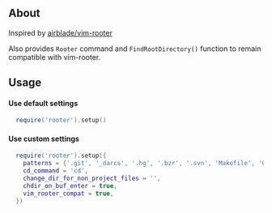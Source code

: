 ## About

Inspired by [airblade/vim-rooter](https://github.com/airblade/vim-rooter)

Also provides `Rooter` command and `FindRootDirectory()` function to remain compatible with vim-rooter.

## Usage

#### Use default settings

```lua
  require('rooter').setup()
```

#### Use custom settings

```lua
  require('rooter').setup({
    patterns = {'.git', '_darcs', '.hg', '.bzr', '.svn', 'Makefile', 'CMakeLists.txt', 'package.json', 'Cargo.toml'},
    cd_command = 'cd',
    change_dir_for_non_project_files = '',
    chdir_on_buf_enter = true,
    vim_rooter_compat = true,
  })
```
